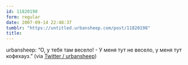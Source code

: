 ```yaml
---
id: 11820198
form: regular
date: 2007-09-14 22:48:37
tumblr: "https://untitled.urbansheep.com/post/11820198"
title:
---
```


<p>urbansheep: &ldquo;О, у тебя там весело! - У меня тут не весело, у меня тут кофехауз.&rdquo; (via <a href="http://twitter.com/urbansheep/statuses/269061972">Twitter / urbansheep</a>)</p>

